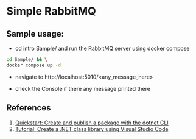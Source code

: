 # Simple RabbitMQ


## Sample usage:

- cd intro Sample/ and run the RabbitMQ server using docker compose

```bash
cd Sample/ && \
docker compose up -d
```

- navigate to http://localhost:5010/<any_message_here>

- check the Console if there any message printed there


## References
1. [Quickstart: Create and publish a package with the dotnet CLI](https://learn.microsoft.com/en-us/nuget/quickstart/create-and-publish-a-package-using-the-dotnet-cli)
2. [Tutorial: Create a .NET class library using Visual Studio Code](https://learn.microsoft.com/en-us/dotnet/core/tutorials/library-with-visual-studio-code?pivots=dotnet-6-0)
